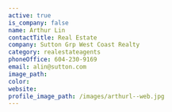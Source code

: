```yaml
---
active: true
is_company: false
name: Arthur Lin
contactTitle: Real Estate
company: Sutton Grp West Coast Realty
category: realestateagents
phoneOffice: 604-230-9169
email: alin@sutton.com
image_path:
color:
website:
profile_image_path: /images/arthurl--web.jpg
---
```




